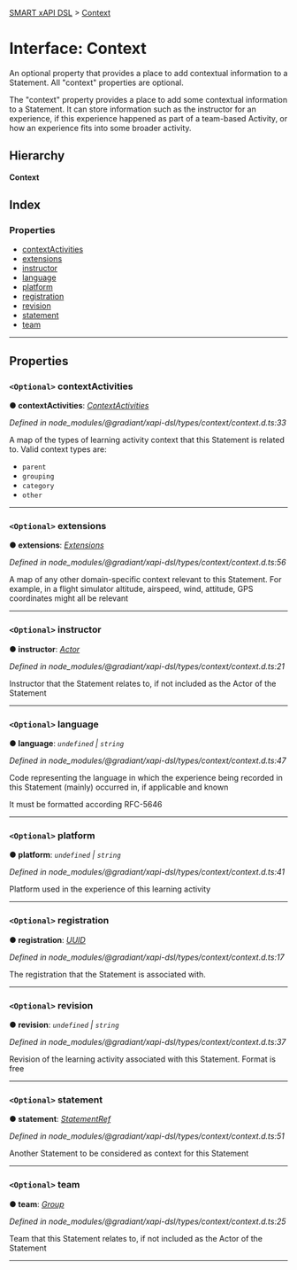 [SMART xAPI DSL](../README.md) > [Context](../interfaces/context.md)

# Interface: Context

An optional property that provides a place to add contextual information to a Statement. All "context" properties are optional.

The "context" property provides a place to add some contextual information to a Statement. It can store information such as the instructor for an experience, if this experience happened as part of a team-based Activity, or how an experience fits into some broader activity.

## Hierarchy

**Context**

## Index

### Properties

* [contextActivities](context.md#contextactivities)
* [extensions](context.md#extensions)
* [instructor](context.md#instructor)
* [language](context.md#language)
* [platform](context.md#platform)
* [registration](context.md#registration)
* [revision](context.md#revision)
* [statement](context.md#statement)
* [team](context.md#team)

---

## Properties

<a id="contextactivities"></a>

### `<Optional>` contextActivities

**● contextActivities**: *[ContextActivities](contextactivities.md)*

*Defined in node_modules/@gradiant/xapi-dsl/types/context/context.d.ts:33*

A map of the types of learning activity context that this Statement is related to. Valid context types are:

*   `parent`
*   `grouping`
*   `category`
*   `other`

___
<a id="extensions"></a>

### `<Optional>` extensions

**● extensions**: *[Extensions](extensions.md)*

*Defined in node_modules/@gradiant/xapi-dsl/types/context/context.d.ts:56*

A map of any other domain-specific context relevant to this Statement. For example, in a flight simulator altitude, airspeed, wind, attitude, GPS coordinates might all be relevant

___
<a id="instructor"></a>

### `<Optional>` instructor

**● instructor**: *[Actor](../#actor)*

*Defined in node_modules/@gradiant/xapi-dsl/types/context/context.d.ts:21*

Instructor that the Statement relates to, if not included as the Actor of the Statement

___
<a id="language"></a>

### `<Optional>` language

**● language**: *`undefined` \| `string`*

*Defined in node_modules/@gradiant/xapi-dsl/types/context/context.d.ts:47*

Code representing the language in which the experience being recorded in this Statement (mainly) occurred in, if applicable and known

It must be formatted according RFC-5646

___
<a id="platform"></a>

### `<Optional>` platform

**● platform**: *`undefined` \| `string`*

*Defined in node_modules/@gradiant/xapi-dsl/types/context/context.d.ts:41*

Platform used in the experience of this learning activity

___
<a id="registration"></a>

### `<Optional>` registration

**● registration**: *[UUID](../#uuid)*

*Defined in node_modules/@gradiant/xapi-dsl/types/context/context.d.ts:17*

The registration that the Statement is associated with.

___
<a id="revision"></a>

### `<Optional>` revision

**● revision**: *`undefined` \| `string`*

*Defined in node_modules/@gradiant/xapi-dsl/types/context/context.d.ts:37*

Revision of the learning activity associated with this Statement. Format is free

___
<a id="statement"></a>

### `<Optional>` statement

**● statement**: *[StatementRef](statementref.md)*

*Defined in node_modules/@gradiant/xapi-dsl/types/context/context.d.ts:51*

Another Statement to be considered as context for this Statement

___
<a id="team"></a>

### `<Optional>` team

**● team**: *[Group](../#group)*

*Defined in node_modules/@gradiant/xapi-dsl/types/context/context.d.ts:25*

Team that this Statement relates to, if not included as the Actor of the Statement

___

